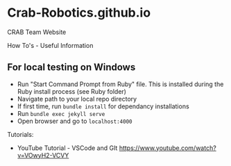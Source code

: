 # Crab-Robotics.github.io
CRAB Team Website

How To's - Useful Information

## For local testing on Windows
* Run "Start Command Prompt from Ruby" file.  This is installed during the Ruby install process (see Ruby folder)
* Navigate path to your local repo directory
* If first time, run `bundle install` for dependancy installations
* Run `bundle exec jekyll serve`
* Open browser and go to `localhost:4000`

Tutorials:
* YouTube Tutorial - VSCode and GIt
    https://www.youtube.com/watch?v=VOwyH2-VCVY
